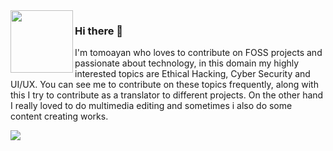 <img align="left" width="100" src="avatar.webp">

### Hi there 👋
  I'm tomoayan who loves to contribute on FOSS projects and passionate about technology, in this domain my highly interested topics are Ethical Hacking, Cyber Security and UI/UX. You can see me to contribute on these topics frequently, along with this I try to contribute as a translator to different projects.
On the other hand I really loved to do multimedia editing and sometimes i also do some content creating works.
<!-- most used langueges -->
<picture>
<source srcset="https://github-readme-stats.vercel.app/api/top-langs/?username=tomoayan&layout=compact&theme=gotham&bg_color=00000000&hide_border=true" media="(prefers-color-scheme: dark)" />
<source srcset="https://github-readme-stats.vercel.app/api/top-langs/?username=tomoayan&layout=compact&bg_color=00000000&hide_border=true" media="(prefers-color-scheme: light), (prefers-color-scheme: no-preference)" />
<img src="https://github-readme-stats.vercel.app/api/top-langs/?username=tomoayan&layout=compact&theme=gotham&bg_color=00000000&hide_border=true" />
</picture>
